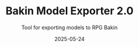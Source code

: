 ---
title: Bakin Model Exporter 2.0
subtitle: Tool for exporting models to RPG Bakin
date: 2025-05-24
time: 20:26
thumbnail: images/bakin_mdl_export.png
itch_link: https://meringue-rouge.itch.io/bakin-blender-exporter
github_link: https://github.com/Meringue-Rouge/bakin-blender-exporter
content: |
  [RELEASE] Bakin Model Exporter 2.0 is out!!!
  - New UI! Better model export!
  - Edit Bakin material properties from Blender!
  - Generate missing textures from Albedo!
  - Triangulation Check + Autofix
  - Bug fixes!
---